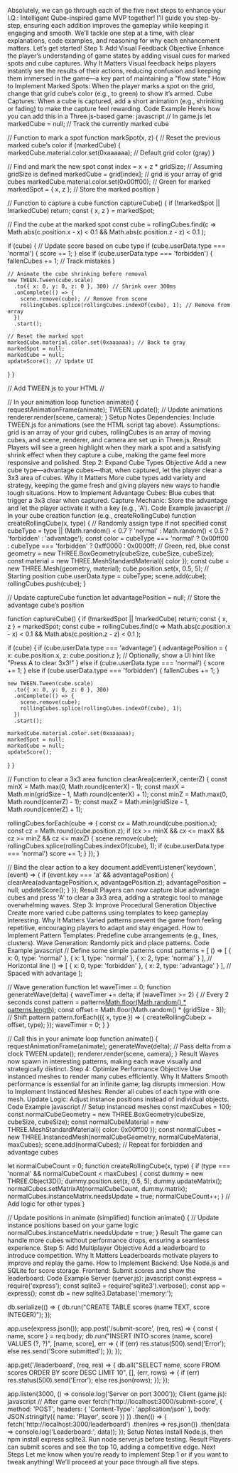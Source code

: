 Absolutely, we can go through each of the five next steps to enhance your I.Q.: Intelligent Qube-inspired game MVP together! I’ll guide you step-by-step, ensuring each addition improves the gameplay while keeping it engaging and smooth. We’ll tackle one step at a time, with clear explanations, code examples, and reasoning for why each enhancement matters. Let’s get started!
Step 1: Add Visual Feedback
Objective
Enhance the player’s understanding of game states by adding visual cues for marked spots and cube captures.
Why It Matters
Visual feedback helps players instantly see the results of their actions, reducing confusion and keeping them immersed in the game—a key part of maintaining a "flow state."
How to Implement
Marked Spots: When the player marks a spot on the grid, change that grid cube’s color (e.g., to green) to show it’s armed.
Cube Captures: When a cube is captured, add a short animation (e.g., shrinking or fading) to make the capture feel rewarding.
Code Example
Here’s how you can add this in a Three.js-based game:
javascript
// In game.js
let markedCube = null; // Track the currently marked cube

// Function to mark a spot
function markSpot(x, z) {
// Reset the previous marked cube’s color
if (markedCube) {
markedCube.material.color.set(0xaaaaaa); // Default grid color (gray)
}

// Find and mark the new spot
const index = x + z \* gridSize; // Assuming gridSize is defined
markedCube = grid[index]; // grid is your array of grid cubes
markedCube.material.color.set(0x00ff00); // Green for marked
markedSpot = { x, z }; // Store the marked position
}

// Function to capture a cube
function captureCube() {
if (!markedSpot || !markedCube) return;
const { x, z } = markedSpot;

// Find the cube at the marked spot
const cube = rollingCubes.find(c =>
Math.abs(c.position.x - x) < 0.1 && Math.abs(c.position.z - z) < 0.1
);

if (cube) {
// Update score based on cube type
if (cube.userData.type === 'normal') {
score += 1;
} else if (cube.userData.type === 'forbidden') {
fallenCubes += 1; // Track mistakes
}

    // Animate the cube shrinking before removal
    new TWEEN.Tween(cube.scale)
      .to({ x: 0, y: 0, z: 0 }, 300) // Shrink over 300ms
      .onComplete(() => {
        scene.remove(cube); // Remove from scene
        rollingCubes.splice(rollingCubes.indexOf(cube), 1); // Remove from array
      })
      .start();

    // Reset the marked spot
    markedCube.material.color.set(0xaaaaaa); // Back to gray
    markedSpot = null;
    markedCube = null;
    updateScore(); // Update UI

}
}

// Add TWEEN.js to your HTML
// <script src="https://cdnjs.cloudflare.com/ajax/libs/tween.js/18.6.4/tween.min.js"></script>

// In your animation loop
function animate() {
requestAnimationFrame(animate);
TWEEN.update(); // Update animations
renderer.render(scene, camera);
}
Setup Notes
Dependencies: Include TWEEN.js for animations (see the HTML script tag above).
Assumptions: grid is an array of your grid cubes, rollingCubes is an array of moving cubes, and scene, renderer, and camera are set up in Three.js.
Result
Players will see a green highlight when they mark a spot and a satisfying shrink effect when they capture a cube, making the game feel more responsive and polished.
Step 2: Expand Cube Types
Objective
Add a new cube type—advantage cubes—that, when captured, let the player clear a 3x3 area of cubes.
Why It Matters
More cube types add variety and strategy, keeping the game fresh and giving players new ways to handle tough situations.
How to Implement
Advantage Cubes: Blue cubes that trigger a 3x3 clear when captured.
Capture Mechanic: Store the advantage and let the player activate it with a key (e.g., 'A').
Code Example
javascript
// In your cube creation function (e.g., createRollingCube)
function createRollingCube(x, type) {
// Randomly assign type if not specified
const cubeType = type || (Math.random() < 0.7 ? 'normal' : Math.random() < 0.5 ? 'forbidden' : 'advantage');
const color = cubeType === 'normal' ? 0x00ff00 : cubeType === 'forbidden' ? 0xff0000 : 0x0000ff; // Green, red, blue
const geometry = new THREE.BoxGeometry(cubeSize, cubeSize, cubeSize);
const material = new THREE.MeshStandardMaterial({ color });
const cube = new THREE.Mesh(geometry, material);
cube.position.set(x, 0.5, 5); // Starting position
cube.userData.type = cubeType;
scene.add(cube);
rollingCubes.push(cube);
}

// Update captureCube function
let advantagePosition = null; // Store the advantage cube’s position

function captureCube() {
if (!markedSpot || !markedCube) return;
const { x, z } = markedSpot;
const cube = rollingCubes.find(c =>
Math.abs(c.position.x - x) < 0.1 && Math.abs(c.position.z - z) < 0.1
);

if (cube) {
if (cube.userData.type === 'advantage') {
advantagePosition = { x: cube.position.x, z: cube.position.z };
// Optionally, show a UI hint like "Press A to clear 3x3!"
} else if (cube.userData.type === 'normal') {
score += 1;
} else if (cube.userData.type === 'forbidden') {
fallenCubes += 1;
}

    new TWEEN.Tween(cube.scale)
      .to({ x: 0, y: 0, z: 0 }, 300)
      .onComplete(() => {
        scene.remove(cube);
        rollingCubes.splice(rollingCubes.indexOf(cube), 1);
      })
      .start();

    markedCube.material.color.set(0xaaaaaa);
    markedSpot = null;
    markedCube = null;
    updateScore();

}
}

// Function to clear a 3x3 area
function clearArea(centerX, centerZ) {
const minX = Math.max(0, Math.round(centerX) - 1);
const maxX = Math.min(gridSize - 1, Math.round(centerX) + 1);
const minZ = Math.max(0, Math.round(centerZ) - 1);
const maxZ = Math.min(gridSize - 1, Math.round(centerZ) + 1);

rollingCubes.forEach(cube => {
const cx = Math.round(cube.position.x);
const cz = Math.round(cube.position.z);
if (cx >= minX && cx <= maxX && cz >= minZ && cz <= maxZ) {
scene.remove(cube);
rollingCubes.splice(rollingCubes.indexOf(cube), 1);
if (cube.userData.type === 'normal') score += 1;
}
});
}

// Bind the clear action to a key
document.addEventListener('keydown', (event) => {
if (event.key === 'a' && advantagePosition) {
clearArea(advantagePosition.x, advantagePosition.z);
advantagePosition = null;
updateScore();
}
});
Result
Players can now capture blue advantage cubes and press 'A' to clear a 3x3 area, adding a strategic tool to manage overwhelming waves.
Step 3: Improve Procedural Generation
Objective
Create more varied cube patterns using templates to keep gameplay interesting.
Why It Matters
Varied patterns prevent the game from feeling repetitive, encouraging players to adapt and stay engaged.
How to Implement
Pattern Templates: Predefine cube arrangements (e.g., lines, clusters).
Wave Generation: Randomly pick and place patterns.
Code Example
javascript
// Define some simple patterns
const patterns = [
() => [
{ x: 0, type: 'normal' },
{ x: 1, type: 'normal' },
{ x: 2, type: 'normal' }
], // Horizontal line
() => [
{ x: 0, type: 'forbidden' },
{ x: 2, type: 'advantage' }
], // Spaced with advantage
];

// Wave generation function
let waveTimer = 0;
function generateWave(delta) {
waveTimer += delta;
if (waveTimer >= 2) { // Every 2 seconds
const pattern = patterns[Math.floor(Math.random() \* patterns.length)]();
const offset = Math.floor(Math.random() \* (gridSize - 3)); // Shift pattern
pattern.forEach(({ x, type }) => {
createRollingCube(x + offset, type);
});
waveTimer = 0;
}
}

// Call this in your animate loop
function animate() {
requestAnimationFrame(animate);
generateWave(delta); // Pass delta from a clock
TWEEN.update();
renderer.render(scene, camera);
}
Result
Waves now spawn in interesting patterns, making each wave visually and strategically distinct.
Step 4: Optimize Performance
Objective
Use instanced meshes to render many cubes efficiently.
Why It Matters
Smooth performance is essential for an infinite game; lag disrupts immersion.
How to Implement
Instanced Meshes: Render all cubes of each type with one mesh.
Update Logic: Adjust instance positions instead of individual objects.
Code Example
javascript
// Setup instanced meshes
const maxCubes = 100;
const normalCubeGeometry = new THREE.BoxGeometry(cubeSize, cubeSize, cubeSize);
const normalCubeMaterial = new THREE.MeshStandardMaterial({ color: 0x00ff00 });
const normalCubes = new THREE.InstancedMesh(normalCubeGeometry, normalCubeMaterial, maxCubes);
scene.add(normalCubes);
// Repeat for forbidden and advantage cubes

let normalCubeCount = 0;
function createRollingCube(x, type) {
if (type === 'normal' && normalCubeCount < maxCubes) {
const dummy = new THREE.Object3D();
dummy.position.set(x, 0.5, 5);
dummy.updateMatrix();
normalCubes.setMatrixAt(normalCubeCount, dummy.matrix);
normalCubes.instanceMatrix.needsUpdate = true;
normalCubeCount++;
}
// Add logic for other types
}

// Update positions in animate (simplified)
function animate() {
// Update instance positions based on your game logic
normalCubes.instanceMatrix.needsUpdate = true;
}
Result
The game can handle more cubes without performance drops, ensuring a seamless experience.
Step 5: Add Multiplayer
Objective
Add a leaderboard to introduce competition.
Why It Matters
Leaderboards motivate players to improve and replay the game.
How to Implement
Backend: Use Node.js and SQLite for score storage.
Frontend: Submit scores and show the leaderboard.
Code Example
Server (server.js):
javascript
const express = require('express');
const sqlite3 = require('sqlite3').verbose();
const app = express();
const db = new sqlite3.Database(':memory:');

db.serialize(() => {
db.run("CREATE TABLE scores (name TEXT, score INTEGER)");
});

app.use(express.json());
app.post('/submit-score', (req, res) => {
const { name, score } = req.body;
db.run("INSERT INTO scores (name, score) VALUES (?, ?)", [name, score], err => {
if (err) res.status(500).send('Error');
else res.send('Score submitted');
});
});

app.get('/leaderboard', (req, res) => {
db.all("SELECT name, score FROM scores ORDER BY score DESC LIMIT 10", [], (err, rows) => {
if (err) res.status(500).send('Error');
else res.json(rows);
});
});

app.listen(3000, () => console.log('Server on port 3000'));
Client (game.js):
javascript
// After game over
fetch('http://localhost:3000/submit-score', {
method: 'POST',
headers: { 'Content-Type': 'application/json' },
body: JSON.stringify({ name: 'Player', score })
})
.then(() => {
fetch('http://localhost:3000/leaderboard')
.then(res => res.json())
.then(data => console.log('Leaderboard:', data));
});
Setup Notes
Install Node.js, then npm install express sqlite3.
Run node server.js before testing.
Result
Players can submit scores and see the top 10, adding a competitive edge.
Next Steps
Let me know when you’re ready to implement Step 1 or if you want to tweak anything! We’ll proceed at your pace through all five steps.
